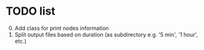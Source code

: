  # TODO list
 
0. Add class for print nodes information
1. Split output files based on duration (as subdirectory e.g. '5 min', '1 hour', etc.)